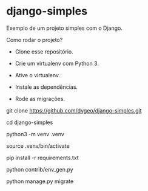 # django-simples

Exemplo de um projeto simples com o Django.

Como rodar o projeto?

- Clone esse repositório.

- Crie um virtualenv com Python 3.

- Ative o virtualenv.

- Instale as dependências.

- Rode as migrações.


git clone https://github.com/dvgeo/django-simples.git

cd django-simples

python3 -m venv .venv

source .venv/bin/activate

pip install -r requirements.txt

python contrib/env_gen.py

python manage.py migrate
